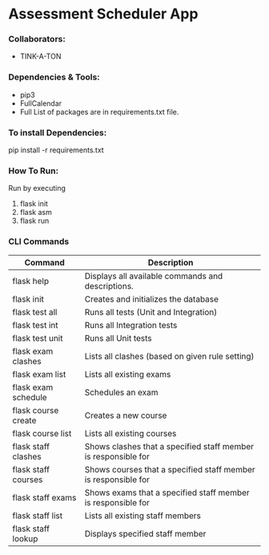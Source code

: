 # Assessment Scheduler App #

### Collaborators: ###
* TINK-A-TON

### Dependencies & Tools: ###
* pip3
* FullCalendar
* Full List of packages are in requirements.txt file.

### To install Dependencies: ###
pip install -r requirements.txt

### How To Run: ###
Run by executing
1. flask init 
2. flask asm
3. flask run

### CLI Commands
| Command               | Description                                                      |
|-----------------------|------------------------------------------------------------------|
| flask help            | Displays all available commands and descriptions.                |
| flask init            | Creates and initializes the database                             |
| flask test all        | Runs all tests (Unit and Integration)                            |
| flask test int        | Runs all Integration tests                                       |
| flask test unit       | Runs all Unit tests                                              |
| flask exam clashes    | Lists all clashes (based on given rule setting)                  |
| flask exam list       | Lists all existing exams                                         |
| flask exam schedule   | Schedules an exam                                                |
| flask course create   | Creates a new course                                             |
| flask course list     | Lists all existing courses                                       |
| flask staff clashes   | Shows clashes that a specified staff member is responsible for   |
| flask staff courses   | Shows courses that a specified staff member is responsible for   |
| flask staff exams     | Shows exams that a specified staff member is responsible for     |
| flask staff list      | Lists all existing staff members                                 |
| flask staff lookup    | Displays specified staff member                                  |
